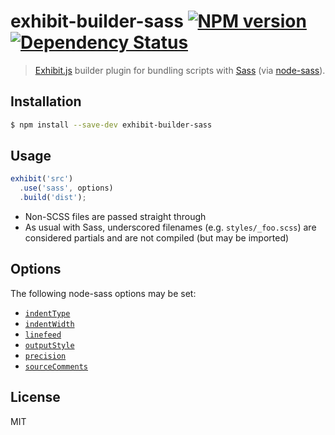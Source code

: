 # exhibit-builder-sass [![NPM version][npm-image]][npm-url] [![Dependency Status][depstat-image]][depstat-url]

> [Exhibit.js](https://github.com/exhibitjs/exhibit) builder plugin for bundling scripts with [Sass](http://sass-lang.com/) (via [node-sass](https://github.com/sass/node-sass)).


## Installation

```sh
$ npm install --save-dev exhibit-builder-sass
```


## Usage

```js
exhibit('src')
  .use('sass', options)
  .build('dist');
```

- Non-SCSS files are passed straight through
- As usual with Sass, underscored filenames (e.g. `styles/_foo.scss`) are considered partials and are not compiled (but may be imported)


## Options

The following node-sass options may be set:

- [`indentType`](https://github.com/sass/node-sass#indenttype--v300)
- [`indentWidth`](https://github.com/sass/node-sass#indentwidth--v300)
- [`linefeed`](https://github.com/sass/node-sass#linefeed--v300)
- [`outputStyle`](https://github.com/sass/node-sass#outputstyle)
- [`precision`](https://github.com/sass/node-sass#precision)
- [`sourceComments`](https://github.com/sass/node-sass#sourcecomments)


## License

MIT


<!-- badge URLs -->
[npm-url]: https://npmjs.org/package/exhibit-builder-sass
[npm-image]: https://img.shields.io/npm/v/exhibit-builder-sass.svg?style=flat-square

[travis-url]: http://travis-ci.org/exhibitjs/exhibit-builder-sass
[travis-image]: https://img.shields.io/travis/exhibitjs/exhibit-builder-sass.svg?style=flat-square

[depstat-url]: https://david-dm.org/exhibitjs/exhibit-builder-sass
[depstat-image]: https://img.shields.io/david/exhibitjs/exhibit-builder-sass.svg?style=flat-square
